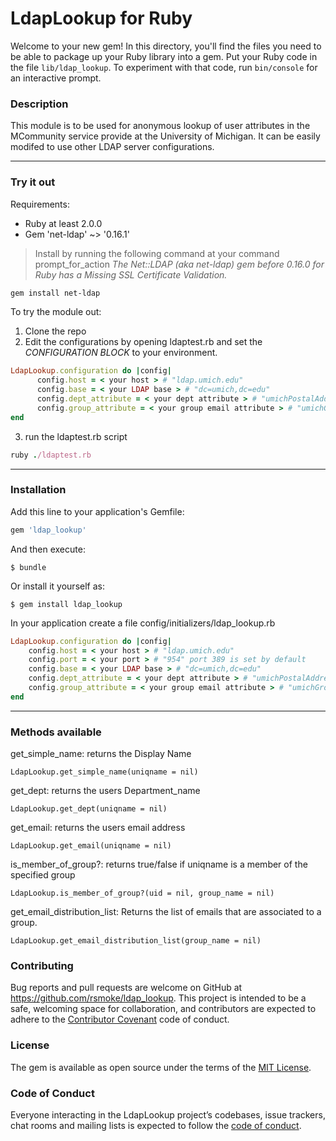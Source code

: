 # LdapLookup for Ruby

Welcome to your new gem! In this directory, you'll find the files you need to be able to package up your Ruby library into a gem. Put your Ruby code in the file `lib/ldap_lookup`. To experiment with that code, run `bin/console` for an interactive prompt.

### Description
This module is to be used for anonymous lookup of user attributes in the MCommunity service provide at the University of Michigan. It can be easily modifed to use other LDAP server configurations.

---

### Try it out

Requirements:
* Ruby at least 2.0.0
* Gem 'net-ldap' ~> '0.16.1'
> Install by running the following command at your command prompt_for_action
> *The Net::LDAP (aka net-ldap) gem before 0.16.0 for Ruby has a Missing SSL Certificate Validation.*
```bash
gem install net-ldap
```

To try the module out:
1. Clone the repo
2. Edit the configurations by opening ldaptest.rb and set the *CONFIGURATION BLOCK* to your environment.
```ruby
LdapLookup.configuration do |config|
      config.host = < your host > # "ldap.umich.edu"
      config.base = < your LDAP base > # "dc=umich,dc=edu"
      config.dept_attribute = < your dept attribute > # "umichPostalAddressData"
      config.group_attribute = < your group email attribute > # "umichGroupEmail"
end
```

3. run the ldaptest.rb script
```ruby
ruby ./ldaptest.rb
```

---

### Installation

Add this line to your application's Gemfile:

```ruby
gem 'ldap_lookup'
```

And then execute:

    $ bundle

Or install it yourself as:

    $ gem install ldap_lookup

In your application create a file config/initializers/ldap_lookup.rb
```ruby
LdapLookup.configuration do |config|
    config.host = < your host > # "ldap.umich.edu"
    config.port = < your port > # "954" port 389 is set by default
    config.base = < your LDAP base > # "dc=umich,dc=edu"
    config.dept_attribute = < your dept attribute > # "umichPostalAddressData"
    config.group_attribute = < your group email attribute > # "umichGroupEmail"
end
```

---

### Methods available

get_simple_name: returns the Display Name
```
LdapLookup.get_simple_name(uniqname = nil)
```
get_dept: returns the users Department_name
```
LdapLookup.get_dept(uniqname = nil)
```
get_email: returns the users email address
```
LdapLookup.get_email(uniqname = nil)
```
is_member_of_group?: returns true/false if uniqname is a member of the specified group
```
LdapLookup.is_member_of_group?(uid = nil, group_name = nil)
```
get_email_distribution_list: Returns the list of emails that are associated to a group.
```
LdapLookup.get_email_distribution_list(group_name = nil)
```

### Contributing

Bug reports and pull requests are welcome on GitHub at https://github.com/rsmoke/ldap_lookup. This project is intended to be a safe, welcoming space for collaboration, and contributors are expected to adhere to the [Contributor Covenant](http://contributor-covenant.org) code of conduct.

### License

The gem is available as open source under the terms of the [MIT License](https://opensource.org/licenses/MIT).

### Code of Conduct

Everyone interacting in the LdapLookup project’s codebases, issue trackers, chat rooms and mailing lists is expected to follow the [code of conduct](https://github.com/[USERNAME]/ldap_lookup/blob/master/CODE_OF_CONDUCT.md).
